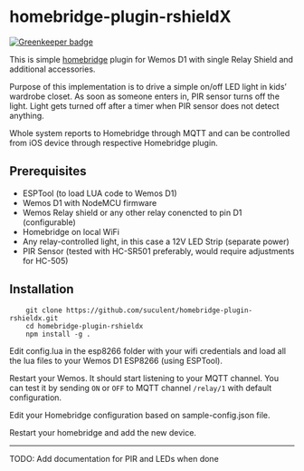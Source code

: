 # homebridge-plugin-rshieldX

[![Greenkeeper badge](https://badges.greenkeeper.io/suculent/homebridge.plugin-rshieldx.svg)](https://greenkeeper.io/)

This is simple [homebridge](https://github.com/nfarina/homebridge) plugin for Wemos D1 with single Relay Shield and additional accessories.

Purpose of this implementation is to drive a simple on/off LED light in kids’ wardrobe closet. As soon as someone enters in, PIR sensor turns off the light. Light gets turned off after a timer when PIR sensor does not detect anything.

Whole system reports to Homebridge through MQTT and can be controlled from iOS device through respective Homebridge plugin.

## Prerequisites

* ESPTool (to load LUA code to Wemos D1)
* Wemos D1 with NodeMCU firmware
* Wemos Relay shield or any other relay conencted to pin D1 (configurable)
* Homebridge on local WiFi
* Any relay-controlled light, in this case a 12V LED Strip (separate power)
* PIR Sensor (tested with HC-SR501 preferably, would require adjustments for HC-505)

## Installation

```
    git clone https://github.com/suculent/homebridge-plugin-rshieldx.git
    cd homebridge-plugin-rshieldx
    npm install -g .
```

Edit config.lua in the esp8266 folder with your wifi credentials and load all the lua files to your Wemos D1 ESP8266 (using ESPTool).

Restart your Wemos. It should start listening to your MQTT channel. You can test it by sending `ON` or `OFF` to MQTT channel `/relay/1` with default configuration.

Edit your Homebridge configuration based on sample-config.json file.

Restart your homebridge and add the new device.

---

TODO: Add documentation for PIR and LEDs when done
